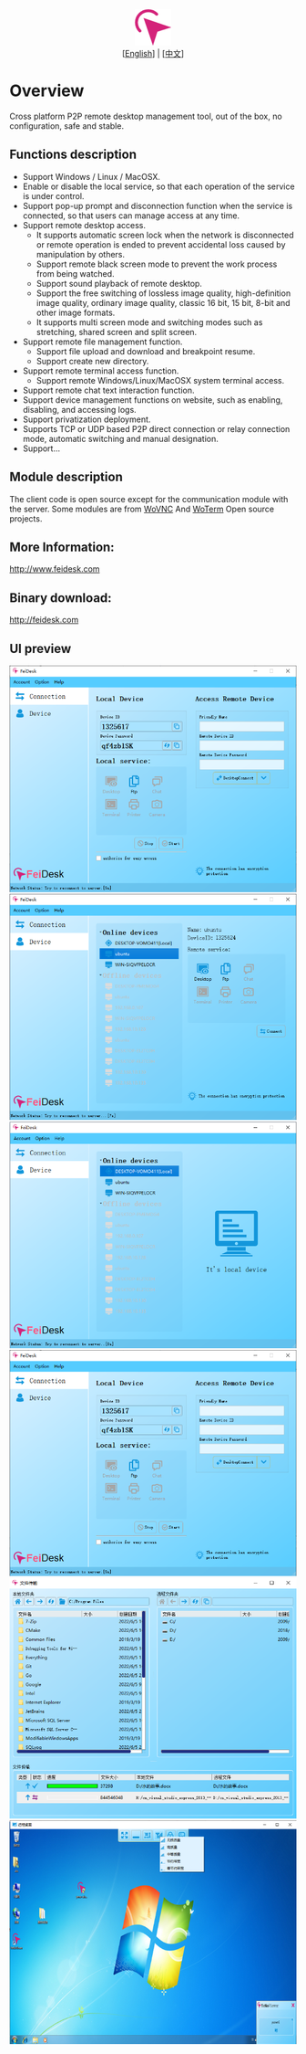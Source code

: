 <p align="center">
  <img src="doc/feidesk.png" width="64" alt="FeiDesk - Another Remote Desktop Assistant"><br>
  [<a href="README.md">English</a>] | [<a href="README-zh.md">中文</a>]  
</p>

# Overview
Cross platform P2P remote desktop management tool, out of the box, no configuration, safe and stable.

## Functions description
- Support Windows / Linux / MacOSX.
- Enable or disable the local service, so that each operation of the service is under control.
- Support pop-up prompt and disconnection function when the service is connected, so that users can manage access at any time.
- Support remote desktop access.
  - It supports automatic screen lock when the network is disconnected or remote operation is ended to prevent accidental loss caused by manipulation by others.
  - Support remote black screen mode to prevent the work process from being watched.
  - Support sound playback of remote desktop.
  - Support the free switching of lossless image quality, high-definition image quality, ordinary image quality, classic 16 bit, 15 bit, 8-bit and other image formats.
  - It supports multi screen mode and switching modes such as stretching, shared screen and split screen.
- Support remote file management function.
  - Support file upload and download and breakpoint resume.
  - Support create new directory.
- Support remote terminal access function.
  - Support remote Windows/Linux/MacOSX system terminal access.
- Support remote chat text interaction function.
- Support device management functions on website, such as enabling, disabling, and accessing logs.
- Support privatization deployment.
- Supports TCP or UDP based P2P direct connection or relay connection mode, automatic switching and manual designation.
- Support...

## Module description
The client code is open source except for the communication module with the server. Some modules are from [WoVNC](http://wovnc.com) And [WoTerm](http://woterm.com) Open source projects.


## More Information: 
<a href="http://www.feidesk.com">http://www.feidesk.com</a>

## Binary download:
<a href="http://feidesk.com">http://feidesk.com</a>

## UI preview
<img src="doc/main.png"/>
<img src="doc/main2.png"/>
<img src="doc/main3.png"/>
<img src="doc/main4.png"/>
<img src="doc/ftp.png"/>
<img src="doc/desk.png"/>